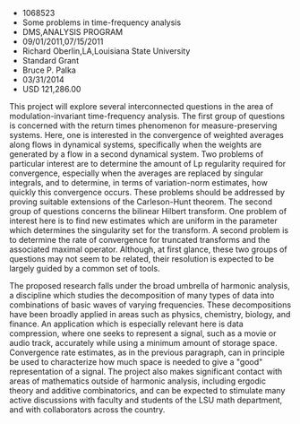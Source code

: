 
* 1068523
* Some problems in time-frequency analysis
* DMS,ANALYSIS PROGRAM
* 09/01/2011,07/15/2011
* Richard Oberlin,LA,Louisiana State University
* Standard Grant
* Bruce P. Palka
* 03/31/2014
* USD 121,286.00

This project will explore several interconnected questions in the area of
modulation-invariant time-frequency analysis. The first group of questions is
concerned with the return times phenomenon for measure-preserving systems. Here,
one is interested in the convergence of weighted averages along flows in
dynamical systems, specifically when the weights are generated by a flow in a
second dynamical system. Two problems of particular interest are to determine
the amount of Lp regularity required for convergence, especially when the
averages are replaced by singular integrals, and to determine, in terms of
variation-norm estimates, how quickly this convergence occurs. These problems
should be addressed by proving suitable extensions of the Carleson-Hunt theorem.
The second group of questions concerns the bilinear Hilbert transform. One
problem of interest here is to find new estimates which are uniform in the
parameter which determines the singularity set for the transform. A second
problem is to determine the rate of convergence for truncated transforms and the
associated maximal operator. Although, at first glance, these two groups of
questions may not seem to be related, their resolution is expected to be largely
guided by a common set of tools.

The proposed research falls under the broad umbrella of harmonic analysis, a
discipline which studies the decomposition of many types of data into
combinations of basic waves of varying frequencies. These decompositions have
been broadly applied in areas such as physics, chemistry, biology, and finance.
An application which is especially relevant here is data compression, where one
seeks to represent a signal, such as a movie or audio track, accurately while
using a minimum amount of storage space. Convergence rate estimates, as in the
previous paragraph, can in principle be used to characterize how much space is
needed to give a "good" representation of a signal. The project also makes
significant contact with areas of mathematics outside of harmonic analysis,
including ergodic theory and additive combinatorics, and can be expected to
stimulate many active discussions with faculty and students of the LSU math
department, and with collaborators across the country.
